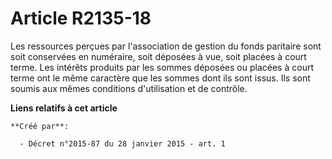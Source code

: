 # Article R2135-18

Les ressources perçues par l'association de gestion du fonds paritaire sont soit conservées en numéraire, soit déposées à
vue, soit placées à court terme. Les intérêts produits par les sommes déposées ou placées à court terme ont le même caractère
que les sommes dont ils sont issus. Ils sont soumis aux mêmes conditions d'utilisation et de contrôle.

**Liens relatifs à cet article**

	**Créé par**:

	  - Décret n°2015-87 du 28 janvier 2015 - art. 1
